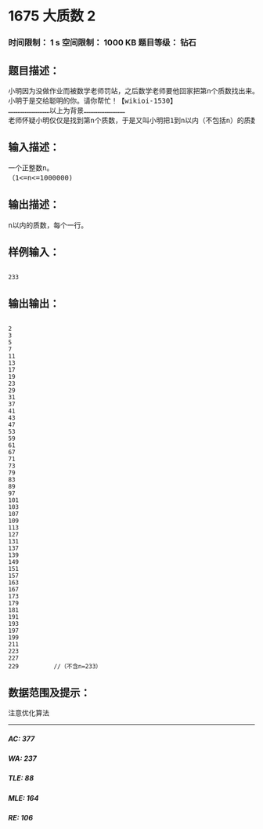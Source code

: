 # 1675 大质数 2   
### 时间限制： 1 s     空间限制： 1000 KB     题目等级： 钻石  
## 题目描述：  

<pre>
小明因为没做作业而被数学老师罚站，之后数学老师要他回家把第n个质数找出来。
小明于是交给聪明的你。请你帮忙！【wikioi-1530】
…………………………以上为背景…………………………
老师怀疑小明仅仅是找到第n个质数，于是又叫小明把1到n以内（不包括n）的质数全部找出来。小明又找到了你……
</pre>
  
  
## 输入描述：  

<pre>
一个正整数n。
（1<=n<=1000000)
</pre>
  
  
## 输出描述：  

<pre>
n以内的质数，每个一行。
</pre>
  
  
## 样例输入：  

<pre><code>
233
</code></pre>
  
  
## 输出输出：  

<pre><code>
2  
3  
5  
7  
11  
13  
17  
19  
23  
29  
31  
37  
41  
43  
47  
53  
59  
61  
67  
71  
73  
79  
83  
89  
97  
101  
103  
107  
109  
113  
127  
131  
137  
139  
149  
151  
157  
163  
167  
173  
179  
181  
191  
193  
197  
199  
211  
223  
227  
229          //（不含n=233）
</code></pre>
  
  
## 数据范围及提示：  

<pre>
注意优化算法
</pre>
  
  
***  

##### AC: 377  
##### WA: 237  
##### TLE: 88  
##### MLE: 164  
##### RE: 106  
